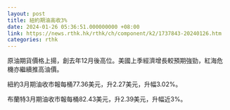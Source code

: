 ```yaml
---
layout: post
title: 紐約期油高收3%
date: 2024-01-26 05:36:51.000000000 +08:00
link: https://news.rthk.hk/rthk/ch/component/k2/1737843-20240126.htm
categories: rthk
---
```


原油期貨價格上揚，創去年12月後高位。美國上季經濟增長較預期強勁，紅海危機亦繼續推高油價。

紐約3月期油收市報每桶77.36美元，升2.27美元，升幅3.02%。

布蘭特3月期油收市報每桶82.43美元，升2.39美元，升幅近3%。
